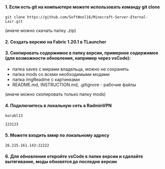 #### 1. Если есть git на компьютере можете использовать команду git clone
```git Bush
git clone https://github.com/SoftWool16/Minecraft-Server-Eternal-Lair.git
```
(иначе можно скачать папку .zip)
 #### 2. Создать версию на Fabric 1.20.1 в TLauncher
 #### 3. Cкопировать содержимое в папку версии, примерное содержимое (для возможности обновления, например через vsCode): 
 * папка saves c мирами владельца, можно не сохранять 
 * папка mods cо всеми необходимыми модами
 * папка imgReadme c картинками 
 * README.md, INSTRUCTION.md, .gitignore - рабочие файлы
 
(иначе можно скопировать только папку mods)
#### 4. Подключитесь в локальную сеть в RadminVPN 
```name
korabl13
```
```pass
123123
```
#### 5. Можете входить  вмир по локальному адресу
```adres
26.215.161.143:22222
```
#### 6. Для обновления откройте vsCode в папке версии и сделайте вытягивание, моды обновятся до последне версии